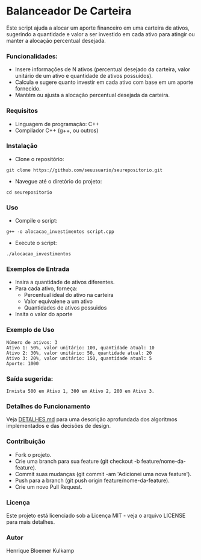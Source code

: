 # Balanceador De Carteira
Este script ajuda a alocar um aporte financeiro em uma carteira de ativos, sugerindo a quantidade e valor a ser investido em cada ativo para atingir ou manter a alocação percentual desejada.

### Funcionalidades:
- Insere informações de N ativos (percentual desejado da carteira, valor unitário de um ativo e quantidade de ativos possuidos).
- Calcula e sugere quanto investir em cada ativo com base em um aporte fornecido.
- Mantém ou ajusta a alocação percentual desejada da carteira.

### Requisitos
- Linguagem de programação: C++
- Compilador C++ (g++, ou outros)

### Instalação
- Clone o repositório:
```
git clone https://github.com/seuusuario/seurepositorio.git
```
- Navegue até o diretório do projeto:
```
cd seurepositorio
```

### Uso
- Compile o script:
```
g++ -o alocacao_investimentos script.cpp
```
- Execute o script:
```
./alocacao_investimentos
```

### Exemplos de Entrada
- Insira a quantidade de ativos diferentes.
- Para cada ativo, forneça:
    - Percentual ideal do ativo na carteira
    - Valor equivalene a um ativo
    - Quantidades de ativos possuidos
- Insita o valor do aporte

### Exemplo de Uso
```
Número de ativos: 3
Ativo 1: 50%, valor unitário: 100, quantidade atual: 10
Ativo 2: 30%, valor unitário: 50, quantidade atual: 20
Ativo 3: 20%, valor unitário: 150, quantidade atual: 5
Aporte: 1000
```

### Saída sugerida:
```
Invista 500 em Ativo 1, 300 em Ativo 2, 200 em Ativo 3.
```

### Detalhes do Funcionamento
Veja [DETALHES.md](DETALHES.md) para uma descrição aprofundada dos algoritmos implementados e das decisões de design.

### Contribuição
- Fork o projeto.
- Crie uma branch para sua feature (git checkout -b feature/nome-da-feature).
- Commit suas mudanças (git commit -am 'Adicionei uma nova feature').
- Push para a branch (git push origin feature/nome-da-feature).
- Crie um novo Pull Request.

### Licença
Este projeto está licenciado sob a Licença MIT - veja o arquivo LICENSE para mais detalhes.

### Autor
Henrique Bloemer Kulkamp
